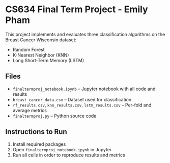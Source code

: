 # CS634 Final Term Project - Emily Pham
This project implements and evaluates three classification algorithms on the Breast Cancer Wisconsin dataset:

- Random Forest
- K-Nearest Neighbor (KNN)
- Long Short-Term Memory (LSTM)

## Files
- `finaltermproj_notebook.ipynb` – Jupyter notebook with all code and results
- `breast_cancer_data.csv` – Dataset used for classification
- `rf_results.csv`, `knn_results.csv`, `lstm_results.csv` – Per-fold and average metrics
- `finaltermproj.py` – Python source code

## Instructions to Run
1. Install required packages
2. Open `finaltermproj_notebook.ipynb` in Jupyter
3. Run all cells in order to reproduce results and metrics
